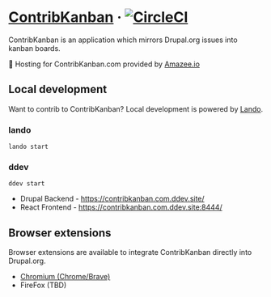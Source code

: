 # [ContribKanban](https://contribkanban.com) &middot; [![CircleCI](https://circleci.com/gh/mglaman/contribkanban.com.svg?style=svg)](https://circleci.com/gh/mglaman/contribkanban.com)

ContribKanban is an application which mirrors Drupal.org issues into kanban boards.

🚀 Hosting for ContribKanban.com provided by [Amazee.io](https://amazee.io)

## Local development

Want to contrib to ContribKanban? Local development is powered by [Lando](https://lando.dev/).

### lando

```shell
lando start
```

### ddev
```shell
ddev start
```
- Drupal Backend - https://contribkanban.com.ddev.site/
- React Frontend - https://contribkanban.com.ddev.site:8444/

## Browser extensions

Browser extensions are available to integrate ContribKanban directly into Drupal.org.

* [Chromium (Chrome/Brave)](https://chrome.google.com/webstore/detail/immmfachnlmchioeaillpamhbfpjmeni/)
* FireFox (TBD)
